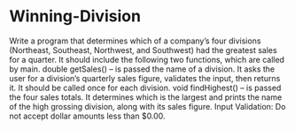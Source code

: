 # Winning-Division
Write a program that determines which of a company’s four divisions (Northeast, Southeast, Northwest, and Southwest) had the greatest sales for a quarter. It should include the following two functions, which are called by main.  double getSales() – is passed the name of a division. It asks the user for a division’s quarterly sales figure, validates the input, then returns it. It should be called once for each division.  void findHighest() – is passed the four sales totals. It determines which is the largest and prints the name of the high grossing division, along with its sales figure. Input Validation: Do not accept dollar amounts less than $0.00. 

